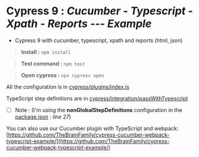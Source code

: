 # Cypress 9 : *Cucumber - Typescript - Xpath - Reports --- Example*
- Cypress 9 with cucumber, typescript, xpath and reports (html, json)

> **Install :** `npm install`

> **Test command :** `npm test`

> **Open cypress :** `npx cypress open`

All the configuration is in [cypress/plugins/index.js](cypress/plugins/index.ts)

TypeScript step definitions are in [cypress/integration/passWithTypescript](cypress/integration/passWithTypescript)

 - [ ] Note : (I'm using the **nonGlobalStepDefinitions** configuration in the [package.json](package.json) : *line 27*)

You can also use our Cucumber plugin with TypeScript and webpack: [https://github.com/TheBrainFamily/cypress-cucumber-webpack-typescript-example/](https://github.com/TheBrainFamily/cypress-cucumber-webpack-typescript-example/)
